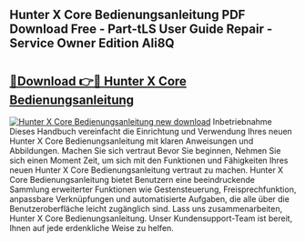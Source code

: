 ## Hunter X Core Bedienungsanleitung PDF Download Free - Part-tLS User Guide Repair - Service Owner Edition AIi8Q

# <h2><a href="http://df36em.blite.top/?on=Hunter+X+Core+Bedienungsanleitung">🔗Download 👉🔴 Hunter X Core Bedienungsanleitung</a></h2>

[![Hunter X Core Bedienungsanleitung new download](https://i.imgur.com/lujVjoI.png)](http://df36em.blite.top/?on=Hunter+X+Core+Bedienungsanleitung)
Inbetriebnahme Dieses Handbuch vereinfacht die Einrichtung und Verwendung Ihres neuen Hunter X Core Bedienungsanleitung mit klaren Anweisungen und Abbildungen. Machen Sie sich vertraut Bevor Sie beginnen, Nehmen Sie sich einen Moment Zeit, um sich mit den Funktionen und Fähigkeiten Ihres neuen Hunter X Core Bedienungsanleitung vertraut zu machen. Hunter X Core Bedienungsanleitung bietet Benutzern eine beeindruckende Sammlung erweiterter Funktionen wie Gestensteuerung, Freisprechfunktion, anpassbare Verknüpfungen und automatisierte Aufgaben, die alle über die Benutzeroberfläche leicht zugänglich sind. Lass uns zusammenarbeiten, Hunter X Core Bedienungsanleitung. Unser Kundensupport-Team ist bereit, Ihnen auf jede erdenkliche Weise zu helfen.
